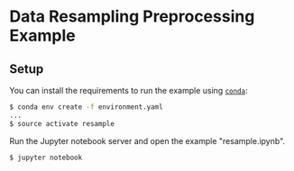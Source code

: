 # Data Resampling Preprocessing Example

## Setup

You can install the requirements to run the example using [`conda`](https://conda.io/docs/user-guide/install/index.html):

``` bash
$ conda env create -f environment.yaml
...
$ source activate resample
```

Run the Jupyter notebook server and open the example "resample.ipynb".

``` bash
$ jupyter notebook
```
